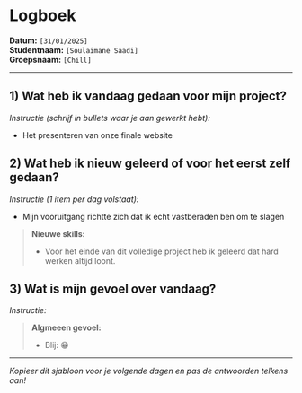 # Logboek

**Datum:** `[31/01/2025]`  
**Studentnaam:** `[Soulaimane Saadi]`  
**Groepsnaam:** `[Chill]`

---

## 1) Wat heb ik vandaag gedaan voor mijn project?

_Instructie (schrijf in bullets waar je aan gewerkt hebt):_

- Het presenteren van onze finale website

## 2) Wat heb ik nieuw geleerd of voor het eerst zelf gedaan?

_Instructie (1 item per dag volstaat):_

- Mijn vooruitgang richtte zich dat ik echt vastberaden ben om te slagen

> **Nieuwe skills:**
>
> - Voor het einde van dit volledige project heb ik geleerd dat hard werken altijd loont.

## 3) Wat is mijn gevoel over vandaag?

_Instructie:_

> **Algmeeen gevoel:**
>
> - Blij: 😁
---

_Kopieer dit sjabloon voor je volgende dagen en pas de antwoorden telkens aan!_

